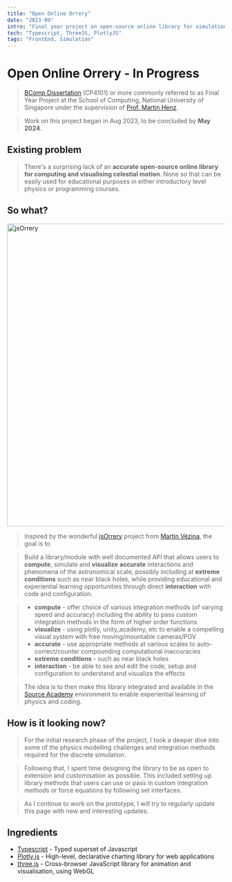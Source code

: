 ```yaml
---
title: "Open Online Orrery"
date: "2023-09"
intro: "Final year project on open-source online library for simulation of celestial motion"
tech: "Typescript, ThreeJS, PlotlyJS"
tags: "FrontEnd, Simulation"
---
```


# Open Online Orrery - In Progress

> [BComp Dissertation](https://www.comp.nus.edu.sg/programmes/ug/project/fyp/) (CP4101) or more commonly referred to as Final Year Project at the School of Computing, National University of Singapore under the supervision of [Prof. Martin Henz](https://www.comp.nus.edu.sg/cs/people/henz/).

> Work on this project began in Aug 2023, to be concluded by **May 2024**.

## Existing problem

> There's a surprising lack of an **accurate open-source online library for computing and visualising celestial motion**. None so that can be easily used for educational purposes in either introductory level physics or programming courses.

## So what?

<img alt="jsOrrery" src="/images/jsOrrery.gif" width="700" />

> Inspired by the wonderful [jsOrrery](https://mgvez.github.io/jsorrery/) project from [Martin Vézina](https://github.com/mgvez), the goal is to

> Build a library/module with well documented API that allows users to **compute**, simulate and **visualize** **accurate** interactions and phenomena of the astronomical scale, possibly including at **extreme conditions** such as near black holes, while providing educational and experiential learning opportunities through direct **interaction** with code and configuration.

> - **compute** - offer choice of various integration methods (of varying speed and accuracy) including the ability to pass custom integration methods in the form of higher order functions
> - **visualize** - using plotly, unity_academy, etc to enable a compelling visual system with free moving/mountable cameras/POV
> - **accurate** - use appropriate methods at various scales to auto-correct/counter compounding computational inaccuracies
> - **extreme conditions** - such as near black holes
> - **interaction** - be able to see and edit the code, setup and configuration to understand and visualize the effects

> The idea is to then make this library integrated and available in the [Source Academy](https://about.sourceacademy.org/) environment to enable experiential learning of physics and coding.

## How is it looking now?

> For the initial research phase of the project, I took a deeper dive into some of the physics modelling challenges and integration methods required for the discrete simulation.

> Following that, I spent time designing the library to be as open to extension and customisation as possible. This included setting up library methods that users can use or pass in custom integration methods or force equations by following set interfaces.

> As I continue to work on the prototype, I will try to regularly update this page with new and interesting updates.

## Ingredients

- [Typescript](https://www.typescriptlang.org/) - Typed superset of Javascript
- [Plotly.js](https://plotly.com/javascript/) - High-level, declarative charting library for web applications
- [three.js](https://threejs.org/) - Cross-browser JavaScript library for animation and visualisation, using WebGL
